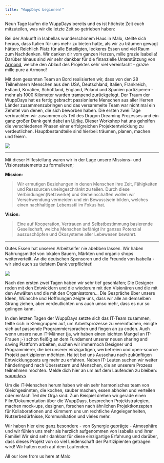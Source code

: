```yaml
---
title: "WuppDays beginnen!"
---
```


Neun Tage laufen die WuppDays bereits und es ist höchste Zeit euch mitzuteilen, was wir die letzte Zeit so getrieben haben:

Bei der Ankunft in Isabellas wunderschönem Haus in Malo, stellte sich heraus, dass Italien für uns mehr zu bieten hatte, als wir zu träumen gewagt hätten: Reichlich Platz für alle Beteiligten, leckeres Essen und viel Raum zum Nachdenken. Wir danken dir vom ganzen Herzen, mille grazie Isabella! Darüber hinaus sind wir sehr dankbar für die finanzielle Unterstützung von [Armond](http://www.armond.com), welche den Ablauf des Projektes sehr viel vereinfacht - grazie mille pure a Armond!

Mit dem gesamten Team an Bord realisierten wir, dass von den 28 Teilnehmern Menschen aus den USA, Deutschland, Italien, Frankreich, Estland, Kroatien, Schottland, England, Poland und Spanien partiziperen - mehr als 1000 Kilometer wurden trampend zurückgelegt. Der Traum der WuppDays hat es fertig gebracht passionierte Menschen aus aller Herren Länder zusammenzubringen und das versammelte Team war nicht mal ein Zehntel von denen, die sich beworben haben.
Die ersten zwei Tage verbrachten wir zusammen als Teil des Dragon Dreaming Prozesses und ein ganz großer Dank geht dabei an [Ulrike](http://www.emotionskultur.de/). Dieser Workshop hat uns geholfen die verschiedenen Phasen einer erfolgreichen Projektentwicklung zu verdeutlichen. Hauptbestandteile sind hierbei: träumen, planen, machen und feiern.

![](/storage/app/media/blog/MALO_DragonDreaming.jpg)

---

Mit dieser Hilfestellung waren wir in der Lage unsere Missions- und Visionsstatements zu formulieren;

**Mission:**

<blockquote>Wir ermutigen Beziehungen in denen Menschen ihre Zeit, Fähigkeiten und Ressourcen uneingeschränkt zu teilen. Durch diese Verbindungen(Netzwerke) und Gemeinschaften wollen wir Verschwendung vermeiden und ein Bewusstsein bilden, welches einen nachhaltigen Lebensstil im Fokus hat.</blockquote>

**Vision:**

<blockquote>Eine auf Kooperation, Vertrauen und Selbstbestimmung basierende Gesellschaft, welche Menschen befähigt ihr ganzes Potenzial auszuschöpfen und Ökosysteme aller Lebewesen bewahrt.</blockquote>

---

Gutes Essen hat unseren Arbeitseifer nie abebben lassen. Wir haben Nahrungsmittel von lokalen Bauern, Märkten und organic shops weiterverteilt. An die deutschen Sponsoren und die Freunde von Isabella - wir sind euch zu tiefstem Dank verpflichtet!

![](/storage/app/media/blog/MALO_GroupMeal.jpg)

Nach den ersten zwei Tagen haben wir sehr tief geschlafen; Die Designer reden mit den Entwicklern und die wiederum mit den Visionären und die mit den Anwälten und die mit den Organisatoren… Die Gespräche über unsere Ideen, Wünsche und Hoffnungen zeigte uns, dass wir alle an demselben Strang ziehen, aber verdeutlichten uns auch umso mehr, dass es nur so gelingen kann.

In den letzten Tagen der WuppDays setzte sich das IT-Team zusammen, teilte sich in Kleingruppen auf, um Arbeitsprozesse zu vereinfachen, einigte sich auf passende Programmiersprachen und fingen an zu coden. Auch wenn unsere neun IT-Männer (ja, wir haben einen leichten Mangel an IT-Frauen ;-) schon fleißig an dem Fundament unserer neuen sharing and saving Plattform arbeiten, suchen wir immernoch Designer und Programmierer, die bei unserer einzigartigen, werbefreien und open-source Projekt partizipieren möchten. Haltet bei uns Ausschau nach zukünftigen Entwicklungposts um mehr zu erfahren. Neben IT-Leuten suchen wir weiter händeringend nach Übersetzern und Menschen, die an unserem Prozess teilnehmen möchten. Melde dich hier an um auf dem Laufenden zu bleiben:
[wuppdays](http://project.yunity.org/join-the-team) 

Um die IT-Menschen herum haben wir ein sehr harmonisches team von Gleichgesinnten, die kochen, sauber machen, essen abholen und verteilen oder einfach Teil der Orga sind. Zum Beispiel drehen wir gerade einen Film/Dokumentation über die WuppDays, besprechen Projektstrategien, machen mock-ups, designen, forschen nach ähnlichen Projektkonzepten für Kollaborationen und kümmern uns um rechtliche Angelegenheiten, Nutzerbedürfnisse, Kommunikation und vieles mehr.

WIr haben hier eine ganz besondere - von Synergie geprägte - Atmosphäre und wir fühlen uns mehr als herzlich aufgenommen von Isabella und ihrer Familie! Wir sind sehr dankbar für diese einzigartige Erfahrung und darüber, dass dieses Projekt von so viel Leidenschaft der Partizipienten getragen wird! Wir halten euch auf dem Laufenden.

All our love from us here at Malo